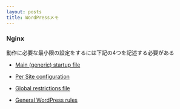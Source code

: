 ```yaml
---
layout: posts
title: WordPressメモ
---
```


### Nginx

動作に必要な最小限の設定をするには下記の4つを記述する必要がある  

* [Main (generic) startup file](https://codex.wordpress.org/Nginx#Main_.28generic.29_startup_file)  

* [Per Site configuration](https://codex.wordpress.org/Nginx#Per_Site_configuration)  

* [Global restrictions file](https://codex.wordpress.org/Nginx#Global_restrictions_file)  

* [General WordPress rules](https://codex.wordpress.org/Nginx#General_WordPress_rules)  
